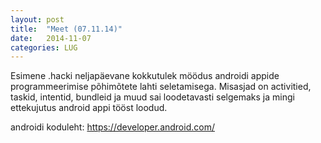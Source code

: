 ```yaml
---
layout: post
title:  "Meet (07.11.14)"
date:   2014-11-07
categories: LUG
---
```


Esimene .hacki neljapäevane kokkutulek möödus androidi appide programmeerimise põhimõtete lahti seletamisega. Misasjad on activitied, taskid, intentid, bundleid ja muud sai loodetavasti selgemaks ja mingi ettekujutus android appi tööst loodud.

androidi koduleht: <a href="https://developer.android.com/" title="https://developer.android.com/">https://developer.android.com/</a>